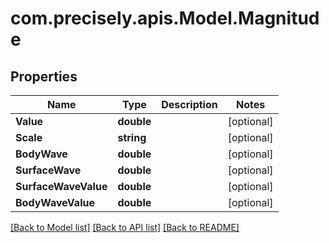 
# com.precisely.apis.Model.Magnitude

## Properties

Name | Type | Description | Notes
------------ | ------------- | ------------- | -------------
**Value** | **double** |  | [optional] 
**Scale** | **string** |  | [optional] 
**BodyWave** | **double** |  | [optional] 
**SurfaceWave** | **double** |  | [optional] 
**SurfaceWaveValue** | **double** |  | [optional] 
**BodyWaveValue** | **double** |  | [optional] 

[[Back to Model list]](../README.md#documentation-for-models)
[[Back to API list]](../README.md#documentation-for-api-endpoints)
[[Back to README]](../README.md)

